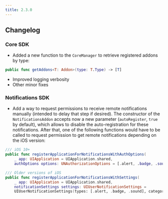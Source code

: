 ```yaml
---
title: 2.3.0
---
```


## Changelog

### Core SDK

* Added a new function to the `CoreManager` to retrieve registered addons by type:
```swift
public func getAddons<T: Addon>(type: T.Type) -> [T]
```
* Improved logging verbosity
* Other minor fixes

### Notifications SDK

* Add a way to request permissions to receive remote notifications manually (intended to delay that step if desired). 
The constructor of the `NotificationsAddon` accepts now a new parameter (`autoRegister`, `true` by default), 
which allows to disable the auto-registration for these notifications. After that, one of the following functions 
would have to be called to request permission to get remote notifications depending on the iOS version:
```swift
/// iOS 10+
public func registerApplicationForNotificationsWithAuthOptions(
	_ app: UIApplication = UIApplication.shared,
	authOptions options: UNAuthorizationOptions = [.alert, .badge, .sound]) -> Void
```
```swift
/// Older versions of iOS
public func registerApplicationForNotificationsWithSettings(
	_ app: UIApplication = UIApplication.shared,
	notificationSettings settings: UIUserNotificationSettings = 
  	UIUserNotificationSettings(types: [.alert, .badge, .sound], categories: nil)) -> Void
```